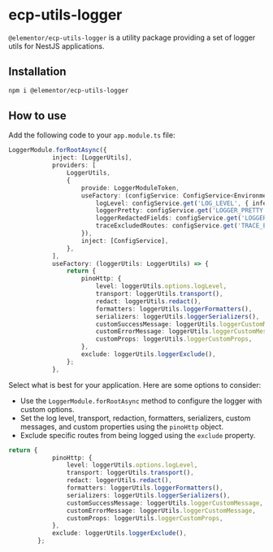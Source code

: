 # ecp-utils-logger

`@elementor/ecp-utils-logger` is a utility package providing a set of logger utils for NestJS applications.

## Installation

```bash
npm i @elementor/ecp-utils-logger
```

## How to use
Add the following code to your `app.module.ts` file:
```typescript
LoggerModule.forRootAsync({
            inject: [LoggerUtils],
            providers: [
                LoggerUtils,
                {
                    provide: LoggerModuleToken,
                    useFactory: (configService: ConfigService<EnvironmentVariables, true>) => ({
                        logLevel: configService.get('LOG_LEVEL', { infer: true }),
                        loggerPretty: configService.get('LOGGER_PRETTY', { infer: true }),
                        loggerRedactedFields: configService.get('LOGGER_REDACTED_FIELDS', { infer: true }),
                        traceExcludedRoutes: configService.get('TRACE_EXCLUDED_ROUTES', { infer: true }),
                    }),
                    inject: [ConfigService],
                },
            ],
            useFactory: (loggerUtils: LoggerUtils) => {
                return {
                    pinoHttp: {
                        level: loggerUtils.options.logLevel,
                        transport: loggerUtils.transport(),
                        redact: loggerUtils.redact(),
                        formatters: loggerUtils.loggerFormatters(),
                        serializers: loggerUtils.loggerSerializers(),
                        customSuccessMessage: loggerUtils.loggerCustomMessage,
                        customErrorMessage: loggerUtils.loggerCustomMessage,
                        customProps: loggerUtils.loggerCustomProps,
                    },
                    exclude: loggerUtils.loggerExclude(),
                };
            },
```

Select what is best for your application.
Here are some options to consider:
- Use the `LoggerModule.forRootAsync` method to configure the logger with custom options.
- Set the log level, transport, redaction, formatters, serializers, custom messages, and custom properties using the `pinoHttp` object.
- Exclude specific routes from being logged using the `exclude` property.

```typescript
return {
            pinoHttp: {
                level: loggerUtils.options.logLevel,
                transport: loggerUtils.transport(),
                redact: loggerUtils.redact(),
                formatters: loggerUtils.loggerFormatters(),
                serializers: loggerUtils.loggerSerializers(),
                customSuccessMessage: loggerUtils.loggerCustomMessage,
                customErrorMessage: loggerUtils.loggerCustomMessage,
                customProps: loggerUtils.loggerCustomProps,
            },
            exclude: loggerUtils.loggerExclude(),
        };
```